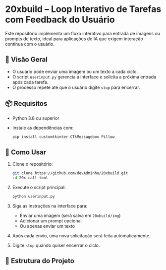 # 20xbuild – Loop Interativo de Tarefas com Feedback do Usuário

Este repositório implementa um fluxo interativo para entrada de imagens ou prompts de texto, ideal para aplicações de IA que exigem interação contínua com o usuário.

## 🧠 Visão Geral

- O usuário pode enviar uma imagem ou um texto a cada ciclo.
- O script `userinput.py` gerencia a interface e solicita a próxima entrada após cada tarefa.
- O processo repete até que o usuário digite `stop` para encerrar.

## 📦 Requisitos

- Python 3.8 ou superior
- Instale as dependências com:

  ```bash
  pip install customtkinter CTkMessagebox Pillow
  ```

## 🚀 Como Usar

1. Clone o repositório:

   ```bash
   git clone https://github.com/devAdminhu/20xbuild.git
   cd 20x-call-tool
   ```

2. Execute o script principal:

   ```bash
   python userinput.py
   ```

3. Siga as instruções na interface para:
   - Enviar uma imagem (será salva em `20xbuild/img`)
   - Adicionar um prompt opcional
   - Ou apenas enviar um texto

4. Após cada envio, uma nova solicitação será feita automaticamente.

5. Digite `stop` quando quiser encerrar o ciclo.

## 📁 Estrutura do Projeto
